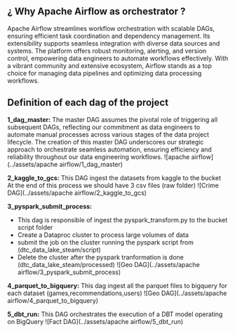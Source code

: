 ## ¿ Why Apache Airflow as orchestrator ? 
Apache Airflow streamlines workflow orchestration with scalable DAGs, ensuring efficient task coordination and dependency management. Its extensibility supports seamless integration with diverse data sources and systems. The platform offers robust monitoring, alerting, and version control, empowering data engineers to automate workflows effectively. With a vibrant community and extensive ecosystem, Airflow stands as a top choice for managing data pipelines and optimizing data processing workflows.

## Definition of each dag of the project 

**1_dag_master:**
The master DAG assumes the pivotal role of triggering all subsequent DAGs, reflecting our commitment as data engineers to automate manual processes across various stages of the data project lifecycle. The creation of this master DAG underscores our strategic approach to orchestrate seamless automation, ensuring efficiency and reliability throughout our data engineering workflows.
![apache airflow](../assets/apache airflow/1_dag_master)

**2_kaggle_to_gcs:**
This DAG ingest the datasets from kaggle to the bucket 
At the end of this process we should have 3 csv files (raw folder)
![Crime DAG](../assets/apache airflow/2_kaggle_to_gcs)

**3_pyspark_submit_process:**
* This dag is responsible of ingest the pyspark_transform.py to the bucket script folder
* Create a Dataproc cluster to process large volumes of data 
* submit the job on the cluster running the pyspark script from (dtc_data_lake_steam/script) 
* Delete the cluster after the pyspark tranformation is done (dtc_data_lake_steam/processed)
![Geo DAG](../assets/apache airflow/3_pyspark_submit_process)

**4_parquet_to_bigquery:**
This dag ingest all the parquet files to bigquery for each dataset (games,recommendations,users)
![Geo DAG](../assets/apache airflow/4_parquet_to_bigquery)

**5_dbt_run:**
This DAG orchestrates the execution of a DBT model operating on BigQuery
![Fact DAG](../assets/apache airflow/5_dbt_run)

